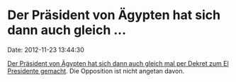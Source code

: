 Der Präsident von Ägypten hat sich dann auch gleich \...
========================================================

Date: 2012-11-23 13:44:30

[Der Präsident von Ägypten hat sich dann auch gleich mal per Dekret zum
El Presidente
gemacht](http://www.bbc.co.uk/news/world-middle-east-20457058). Die
Opposition ist nicht angetan davon.
